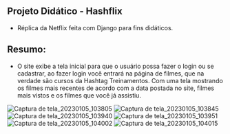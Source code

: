 
## Projeto Didático - Hashflix

- Réplica da Netflix feita com Django para fins didáticos.

## Resumo:

- O site exibe a tela inicial para que o usuário possa fazer o login ou se cadastrar, ao fazer login você entrará na página de filmes, que na verdade são cursos da Hashtag Treinamentos. Com uma tela mostrando os filmes mais recentes de acordo com a data postada no site, filmes mais vistos e os filmes que você já assistiu.

![Captura de tela_20230105_103805](https://user-images.githubusercontent.com/83433537/210794033-2af69050-393a-42a5-af40-56738ee43f6b.png)
![Captura de tela_20230105_103845](https://user-images.githubusercontent.com/83433537/210794038-8808cbf5-f049-42ad-9843-0fe55f9dd82b.png)
![Captura de tela_20230105_103940](https://user-images.githubusercontent.com/83433537/210794046-a4e7fa4f-efca-4cd4-80b3-3b0fc1a2d272.png)
![Captura de tela_20230105_103951](https://user-images.githubusercontent.com/83433537/210794050-82f89bf3-1b1a-41f2-afc9-221f8668e89c.png)
![Captura de tela_20230105_104002](https://user-images.githubusercontent.com/83433537/210794057-b87a3b51-4ae1-4109-8fc6-4e5362e73d82.png)
![Captura de tela_20230105_104015](https://user-images.githubusercontent.com/83433537/210794063-7fb8a193-fe14-4e9c-8d6d-36d20c59814b.png)




